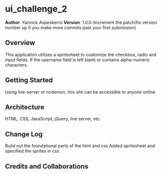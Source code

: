 # ui_challenge_2

**Author**: Yannick Aspesberro
**Version**: 1.0.0 (increment the patch/fix version number up if you make more commits past your first submission)

## Overview
This application utilizes a spritesheet to customize the checkbox, radio and input fields. If the username field is left blank or contains alpha-numeric characters.

## Getting Started
Using live-server or nodemon, this site can be accessible to anyone online. 

## Architecture
HTML, CSS, JavaScript, jQuery, live server, etc.

## Change Log
Build out the foundational parts of the html and css
Added spritesheet and specified the sprites in css

## Credits and Collaborations

